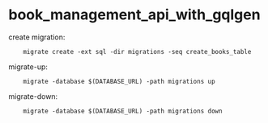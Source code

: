 # book_management_api_with_gqlgen



create migration:
```
	migrate create -ext sql -dir migrations -seq create_books_table
```

migrate-up:
```
	migrate -database $(DATABASE_URL) -path migrations up
```

migrate-down:
```
	migrate -database $(DATABASE_URL) -path migrations down
```